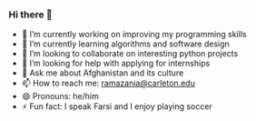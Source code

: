 ### Hi there 👋

- 🔭 I’m currently working on improving my programming skills
- 🌱 I’m currently learning algorithms and software design
- 👯 I’m looking to collaborate on interesting python projects
- 🤔 I’m looking for help with applying for internships
- 💬 Ask me about Afghanistan and its culture
- 📫 How to reach me: ramazania@carleton.edu
- 😄 Pronouns: he/him
- ⚡ Fun fact: I speak Farsi and I enjoy playing soccer
